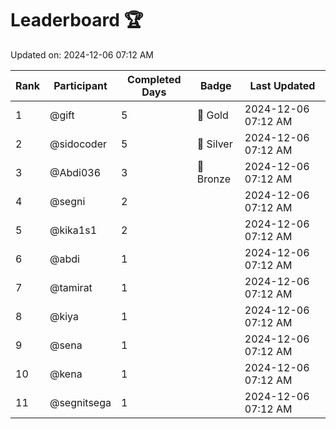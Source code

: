 # Leaderboard 🏆

Updated on: 2024-12-06 07:12 AM

| Rank | Participant       | Completed Days | Badge      | Last Updated         |
|------|-------------------|----------------|------------|----------------------|
| 1    | @gift             | 5              | 🏅 Gold     | 2024-12-06 07:12 AM |
| 2    | @sidocoder        | 5              | 🥈 Silver   | 2024-12-06 07:12 AM |
| 3    | @Abdi036          | 3              | 🥉 Bronze   | 2024-12-06 07:12 AM |
| 4    | @segni            | 2              |            | 2024-12-06 07:12 AM |
| 5    | @kika1s1          | 2              |            | 2024-12-06 07:12 AM |
| 6    | @abdi             | 1              |            | 2024-12-06 07:12 AM |
| 7    | @tamirat          | 1              |            | 2024-12-06 07:12 AM |
| 8    | @kiya             | 1              |            | 2024-12-06 07:12 AM |
| 9    | @sena             | 1              |            | 2024-12-06 07:12 AM |
| 10   | @kena             | 1              |            | 2024-12-06 07:12 AM |
| 11   | @segnitsega       | 1              |            | 2024-12-06 07:12 AM |
